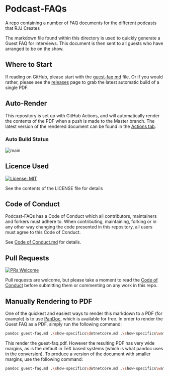 # Podcast-FAQs

A repo containing a number of FAQ documents for the different podcasts that RJJ Creates

The markdown file found within this directory is used to quickly generate a Guest FAQ for interviews. This document is then sent to all guests who have arranged to be on the show.

## Where to Start

If reading on GitHub, please start with the [guest-faq.md](./guest-faq.md) file. Or if you would rather, please see the [releases](https://github.com/jamie-taylor-rjj/Podcast-FAQs/releases) page to grab the latest automatic build of a single PDF.

## Auto-Render

This repository is set up with GitHub Actions, and will automatically render the contents of the PDF when a push is made to the Master branch. The latest version of the rendered document can be found in the [Actions tab](/actions).

### Auto Build Status

![main](https://github.com/jamie-taylor-rjj/Podcast-FAQs/workflows/main/badge.svg?branch=master)

## Licence Used

[![License: MIT](https://img.shields.io/badge/License-MIT-yellow.svg)](https://opensource.org/licenses/MIT)

See the contents of the LICENSE file for details

## Code of Conduct

Podcast-FAQs has a Code of Conduct which all contributors, maintainers and forkers must adhere to. When contributing, maintaining, forking or in any other way changing the code presented in this repository, all users must agree to this Code of Conduct.

See [Code of Conduct.md](CODE_OF_CONDUCT.md) for details.

## Pull Requests

[![PRs Welcome](https://img.shields.io/badge/PRs-welcome-brightgreen.svg?style=flat-square)](http://makeapullrequest.com)

Pull requests are welcome, but please take a moment to read the [Code of Conduct](CODE_OF_CONDUCT.md) before submitting them or commenting on any work in this repo.

## Manually Rendering to PDF

One of the quickest and easiest ways to render this markdown to a PDF (for example) is to use [PanDoc](https://pandoc.org/), which is available for free. In order to render the Guest FAQ as a PDF, simply run the following command:

``` bash
pandoc guest-faq.md .\show-specifics\dotnetcore.md .\show-specifics\wafflingtaylors.md --pdf-engine=xelatex -o guest-faq.pdf --toc
```

This render the guest-faq.pdf. However the resulting PDF has very wide margins, as is the default in TeX based systems (which is what pandoc uses in the conversion). To produce a version of the document with smaller margins, use the following command:

``` bash
pandoc guest-faq.md .\show-specifics\dotnetcore.md .\show-specifics\wafflingtaylors.md --pdf-engine=xelatex -V geometry:"top=2cm, bottom=1.5cm, left=2cm, right=2cm" -o guest-faq.pdf --toc
```